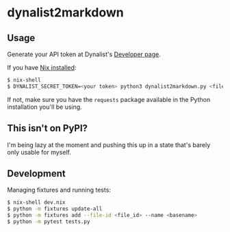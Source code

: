 # dynalist2markdown

## Usage

Generate your API token at Dynalist's [Developer page](https://dynalist.io/developer).

If you have [Nix installed](https://nixos.org):

```sh
$ nix-shell
$ DYNALIST_SECRET_TOKEN=<your token> python3 dynalist2markdown.py <file_id> --output <path>
```

If not, make sure you have the `requests` package available in
the Python installation you'll be using.

## This isn't on PyPI?

I'm being lazy at the moment and pushing this up in a state that's
barely only usable for myself.

## Development

Managing fixtures and running tests:

```sh
$ nix-shell dev.nix
$ python -m fixtures update-all
$ python -m fixtures add --file-id <file_id> --name <basename>
$ python -m pytest tests.py
```
